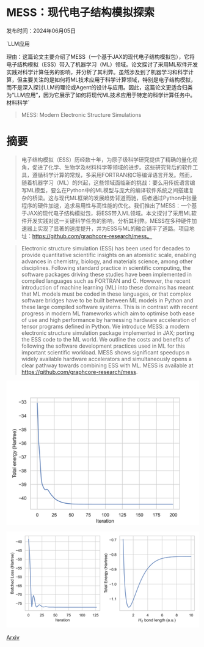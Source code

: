 # MESS：现代电子结构模拟探索

发布时间：2024年06月05日

`LLM应用

理由：这篇论文主要介绍了MESS（一个基于JAX的现代电子结构模拟包），它将电子结构模拟（ESS）带入了机器学习（ML）领域。论文探讨了采用ML软件开发实践对科学计算任务的影响，并分析了其利弊。虽然涉及到了机器学习和科学计算，但主要关注的是如何将ML技术应用于科学计算领域，特别是电子结构模拟，而不是深入探讨LLM的理论或Agent的设计与应用。因此，这篇论文更适合归类为“LLM应用”，因为它展示了如何将现代ML技术应用于特定的科学计算任务中。` `材料科学`

> MESS: Modern Electronic Structure Simulations

# 摘要

> 电子结构模拟（ESS）历经数十年，为原子级科学研究提供了精确的量化视角，促进了化学、生物学及材料科学等领域的进步。这些研究背后的软件工具，遵循科学计算的常规，多采用FORTRAN和C等编译语言开发。然而，随着机器学习（ML）的兴起，这些领域面临新的挑战：要么用传统语言编写ML模型，要么在Python中的ML模型与庞大的编译软件系统之间搭建复杂的桥梁。这与现代ML框架的发展趋势背道而驰，后者通过Python中张量程序的硬件加速，追求易用性与高性能的优化。我们推出了MESS：一个基于JAX的现代电子结构模拟包，将ESS带入ML领域。本文探讨了采用ML软件开发实践对这一关键科学任务的影响，分析其利弊。MESS在多种硬件加速器上实现了显著的速度提升，并为ESS与ML的融合铺平了道路。项目地址：https://github.com/graphcore-research/mess。

> Electronic structure simulation (ESS) has been used for decades to provide quantitative scientific insights on an atomistic scale, enabling advances in chemistry, biology, and materials science, among other disciplines. Following standard practice in scientific computing, the software packages driving these studies have been implemented in compiled languages such as FORTRAN and C. However, the recent introduction of machine learning (ML) into these domains has meant that ML models must be coded in these languages, or that complex software bridges have to be built between ML models in Python and these large compiled software systems. This is in contrast with recent progress in modern ML frameworks which aim to optimise both ease of use and high performance by harnessing hardware acceleration of tensor programs defined in Python. We introduce MESS: a modern electronic structure simulation package implemented in JAX; porting the ESS code to the ML world. We outline the costs and benefits of following the software development practices used in ML for this important scientific workload. MESS shows significant speedups n widely available hardware accelerators and simultaneously opens a clear pathway towards combining ESS with ML. MESS is available at https://github.com/graphcore-research/mess.

![MESS：现代电子结构模拟探索](../../../paper_images/2406.03121/x1.png)

![MESS：现代电子结构模拟探索](../../../paper_images/2406.03121/x2.png)

[Arxiv](https://arxiv.org/abs/2406.03121)